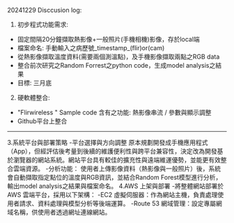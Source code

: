 20241229 Disccusion log:
1. 初步程式功能需求:
- 固定間隔20分鐘擷取熱影像+一般照片(手機相機)影像，存於local端
- 檔案命名: 手動輸入之病歷號_timestamp_(flir)or(cam)
- 從熱影像擷取溫度資料(需要兩個測溫點)，及手機影像擷取兩點之RGB data
- 整合前次研究之Random Forrest之python code，生成model analysis之結果
- 目標: 三月底
2. 硬軟體整合:
- "Flirwireless " Sample code 含有之功能: 熱影像串流 / 參數與顯示調整
- Github平台上整合
-----------------------------------------------------------------------------------------------------------------------------------------------------------------------------------
3.系統平台與部署策略
-平台選擇與方向調整
原本規劃開發成手機應用程式（App），但經評估後考量到後續的維護便利性與跨平台兼容性，決定改為開發基於瀏覽器的網站系統。網站平台具有較佳的擴充性與遠端維運優勢，並能更有效整合雲端資源。
-分析功能：
使用者上傳影像資料（熱影像與一般照片）後，系統會自動擷取指定點位的溫度與RGB資訊，並結合Random Forest模型進行分析，輸出model analysis之結果與檔案命名。
4.AWS 上架與部署
-將整體網站部署於 AWS 雲端平台，採用以下架構：
-EC2 虛擬伺服器：作為網站主機，負責處理使用者請求、資料處理與模型分析等後端運算。
-Route 53 網域管理：設定專屬網域名稱，供使用者透過網址連線網站。
